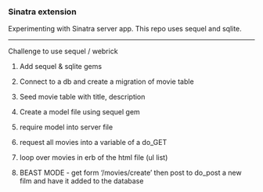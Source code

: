 ### Sinatra extension

Experimenting with Sinatra server app.
This repo uses sequel and sqlite.

---

Challenge to use sequel / webrick

1. Add sequel & sqlite gems

2. Connect to a db and create a migration of movie table

3. Seed movie table with title, description

4. Create a model file using sequel gem

5. require model into server file

6. request all movies into a variable of a do_GET

7. loop over movies in erb of the html file (ul list)

8. BEAST MODE - get form ‘/movies/create’ then post to do_post a new film and have it added to the database